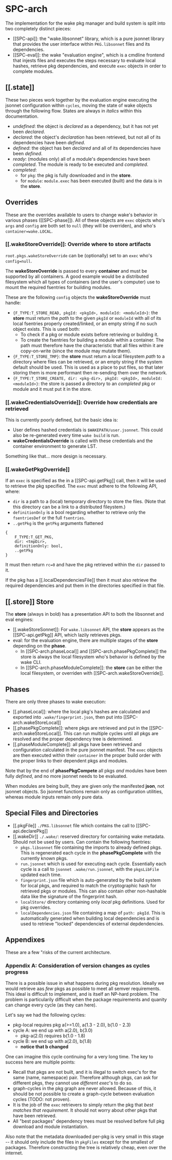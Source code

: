 # SPC-arch
The implementation for the wake pkg manager and build system is split into two
completely distinct pieces:

- [[SPC-api]]: the "wake.libsonnet" library, which is a pure jsonnet library
  that provides the user interface within `PKG.libsonnet` files and its
  dependencies.
- [[SPC-eval]]: the wake "evaluation engine", which is a cmdline frontend that
  injests files and executes the steps necessary to evaluate local hashes,
  retrieve pkg dependencies, and execute `exec` objects in order to complete
  modules.


## [[.state]]
These two pieces work together by the evaluation engine executing the jsonnet
configuration within `cycles`, moving the state of wake objects through
the following flow. States are always in _italics_ within this documentation.
- _undefined_: the object is _declared_ as a dependency, but it has not yet
  been _declared_.
- _declared_: the object's _declaration_ has been retrieved, but not all of its
  dependencies have been _defined_.
- _defined_: the object has ben _declared_ and all of its dependencies have been
  _defined_.
- _ready_: (modules only) all of a module's dependencies have been _completed_.
  The module is ready to be executed and _completed_.
- _completed_:
  - for `pkg`: the pkg is fully downloaded and in the **store**.
  - for `module`: `module.exec` has been executed (built) and the data is in
    the **store**.


## Overrides
These are the overrides available to users to change wake's behavior in various
phases ([[SPC-phase]]). All of these objects are `exec` objects who's `args`
and `config` are both set to `null` (they will be overriden), and who's
`container=wake.LOCAL`.

### [[.wakeStoreOverride]]: Override where to store artifacts

`root.pkgs.wakeStoreOverride` can be (optionally) set to an `exec` who's `config=null`.

The **wakeStoreOverride** is passed to every **container** and must be
supported by all containers. A good example would be a distributed filesystem
which all types of containers (and the user's computer) use to mount the
required fsentries for building modules.

These are the following `config` objects the **wakeStoreOverride** must handle:
- `{F_TYPE:T_STORE_READ, pkgId: <pkgId>, moduleId: <moduleId>}`: the **store** must
  return the _path_ to the given `pkgId` or `moduleId` with all of its local fsentries
  properly created/linked, or an empty string if no such object exists. This is
  used both:
  - To check if a pkg or module exists before retrieving or building it.
  - To create the fsentries for building a module within a container. The
    path must therefore have the characteristic that all files within it are
    copy-on-write (since the module may mutate them).
- `{F_TYPE:T_STORE_TMP}`: the **store** must return a local filesystem _path_ to
  a directory where files can be retrieved, or an empty string if the system
  default should be used. This is used as a place to put files, so that later
  storing  them is more performant then re-sending them over the network.
- `{F_TYPE:T_STORE_CREATE, dir: <pkg-dir>, pkgId: <pkgId>, moduleId:
  <moduleId>}`: the store is passed a directory to an _completed_ pkg or module
  and it must put it in the store.

### [[.wakeCredentialsOverride]]: Override how credentials are retrieved
This is currently poorly defined, but the basic idea is:

- User defines hashed credentials is `$WAKEPATH/user.jsonnet`. This could
  also be re-generated every time `wake build` is run.
- **wakeCredentialsOverride** is called with these credentials and the
  container environment to generate LST.

Something like that... more design is necessary.


### [[.wakeGetPkgOverride]]

If an `exec` is specified as the in a [[SPC-api.getPkg]] call, then it will be
used to retrieve the pkg specified. The `exec` must adhere to the following
API, where:

- `dir` is a path to a (local) temporary directory to store the files. (Note
  that this directory can be a link to a distributed fileystem.)
- `definitionOnly` is a bool regarding whether to retrieve only the
  `fsentriesDef` or the full `fsentries`.
- `..getPkg` is the `getPkg` arguments flattened

```
{
    F_TYPE:T_GET_PKG,
    dir: <tmpDir>,
    definitionOnly: bool,
    ..getPkg
}
```

It must then return `rc=0` and have the pkg retrieved within the `dir` passed to it.

If the pkg has a [[.localDependenciesFile]] then it must also retrieve the
required dependencies and put them in the directories specified in that file.


## [[.store]] Store
The **store** (always in bold) has a presentation API to both the libsonnet and
eval engines:

- [[.wakeStoreSonnet]]: For `wake.libsonnet` API, the **store** appears as the
  [[SPC-api.getPkg]] API, which lazily retrieves pkgs.
- eval: for the evaluation engine, there are multiple stages of the **store**
  depending on the **phase**.
  - In [[SPC-arch.phaseLocal]] and [[SPC-arch.phasePkgComplete]] the store is always
    the local filesystem who's behavior is defined by the wake CLI.
  - In [[SPC-arch.phaseModuleComplete]]: the **store** can be either the local
    filesystem, or overriden with [[SPC-arch.wakeStoreOverride]].


## Phases
There are only three phases to wake execution:

- [[.phaseLocal]]: where the local pkg's hashes are calculated and exported
  into `.wake/fingerprint.json`, then put into [[SPC-arch.wakeStoreLocal]]
- [[.phasePkgComplete]]: where pkgs are retrieved and put in the
  [[SPC-arch.wakeStoreLocal]]. This can run multiple cycles until all pkgs
  are resolved and the proper dependency tree is determined.
- [[.phaseModuleComplete]]: all pkgs have been retrieved and configuration calculated
  in the pure jsonnet manifest. The `exec` objects are then executed within
  their `container` in the proper build order with the proper links to their
  dependent pkgs and modules.

Note that by the end of **phasePkgCompete** all pkgs _and_ modules have been
fully _defined_, and no more jsonnet needs to be evaluated.

When modules are being built, they are given only the manifested **json**, not
jsonnet objects. So jsonnet functions remain only as configuration utilities,
whereas module inputs remain only pure data.

## Special Files and Directories

- [[.pkgFile]] `./PKG.libsonnet` file which contains the call to [[SPC-api.declarePkg]]
- [[.wakeDir]] `./.wake/`: reserved directory for containing wake metadata. Should
  not be used by users. Can contain the following fsentries:
  - `pkgs.libsonnet` file containing the imports to already
    defined pkgs. This is regenerated each cycle in the **phasePkgComplete**
    with the currently known pkgs.
  - `run.jsonnet` which is used for executing each cycle. Essentially
    each cycle is a call to `jsonnet .wake/run.jsonnet`, with the `pkgsLibFile`
    updated each time.
  - `fingerprint.json` file which is auto-generated by
    the build system for local pkgs, and required to match the cryptographic
    hash for retrieved pkgs or modules. This can also contain other
    non-hashable data like the signature of the fingerprint hash.
  - `localStore/` directory containing only _local_ pkg
    definitions. Used for pkg overrides.
  - `localDependencies.json` file containing a map of
    `path: pkgId`. This is automatically generated when building local
    dependencies and is used to retrieve "locked" dependencies of external
    depdendencies.


## Appendixes
These are a few "risks of the current architecture.

### Appendix A: Consideration of version changes as cycles progress
There is a possible issue in what happens during pkg resolution. Ideally we would
retrieve aas _few_ pkgs as possible to meet all semver requirements. This ideal
is difficult to implement, and is itself an NP-hard problem. The problem is
particularily difficult when the package requirements and quanity can change
every cycle (as they can here).

Let's say we had the following cycles:

- pkg-local requires pkg a(>=1.0), a(1.3 - 2.0), b(1.0 - 2.3)
- cycle A: we end up with a(2.0), b(3.0)
  - pkg-a(2.0) requires b(1.0 - 1.8)
- cycle B: we end up with a(2.0), b(1.8)
  - **notice that b changed**

One can imagine this cycle continuing for a very long time. The key to success
here are multiple points:
- Recall that pkgs are not built, and it is illegal to switch exec's for the same
  (name, namespace) pair. Therefore although pkgs, can ask for different pkgs, they
  cannot use _different exec_'s to do so.
- graph-cycles in the pkg graph are never allowed. Because of this, it should be not
  possible to create a graph-cycle between evaluation cycles (TODO: not proven).
- It is the job of the `exec` retrievers to simply return the pkg that _best
  matches that requirement_. It should not worry about other pkgs that have
  been retrieved.
- All "best packages" dependency trees must be resolved before full pkg
  download
  and module instantiation.

Also note that the metadata downloaded per-pkg is very small in this stage --
it should only include the files in `pkgFiles` except for the smallest of
packages. Therefore constructing the tree is relatively cheap, even over the
internet.
